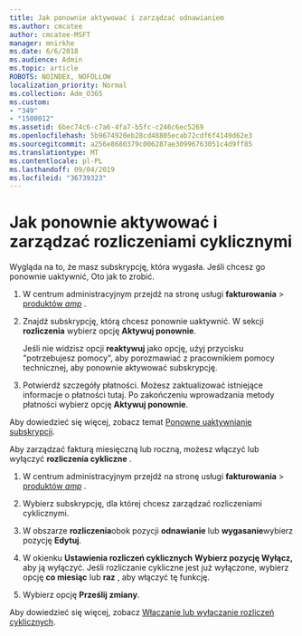 ```yaml
---
title: Jak ponownie aktywować i zarządzać odnawianiem
ms.author: cmcatee
author: cmcatee-MSFT
manager: mnirkhe
ms.date: 6/6/2018
ms.audience: Admin
ms.topic: article
ROBOTS: NOINDEX, NOFOLLOW
localization_priority: Normal
ms.collection: Adm_O365
ms.custom:
- "349"
- "1500012"
ms.assetid: 6bec74c6-c7a6-4fa7-b5fc-c246c6ec5269
ms.openlocfilehash: 5b9674920eb28cd48805ecab72cdf6f4149d62e3
ms.sourcegitcommit: a256e8680379c006287ae30996763051c4d9ff85
ms.translationtype: MT
ms.contentlocale: pl-PL
ms.lasthandoff: 09/04/2019
ms.locfileid: "36739323"
---
```

# <a name="how-to-reactivate-and-manage-recurring-billing"></a>Jak ponownie aktywować i zarządzać rozliczeniami cyklicznymi

Wygląda na to, że masz subskrypcję, która wygasła. Jeśli chcesz go ponownie uaktywnić, Oto jak to zrobić.
  
1. W centrum administracyjnym przejdź na stronę usługi **fakturowania** \> [produktów _amp_](https://go.microsoft.com/fwlink/p/?linkid=842054) .

2. Znajdź subskrypcję, którą chcesz ponownie uaktywnić. W sekcji **rozliczenia** wybierz opcję **Aktywuj ponownie**.

    Jeśli nie widzisz opcji **reaktywuj** jako opcję, użyj przycisku "potrzebujesz pomocy", aby porozmawiać z pracownikiem pomocy technicznej, aby ponownie aktywować subskrypcję.

3. Potwierdź szczegóły płatności. Możesz zaktualizować istniejące informacje o płatności tutaj. Po zakończeniu wprowadzania metody płatności wybierz opcję **Aktywuj ponownie**.

Aby dowiedzieć się więcej, zobacz temat [Ponowne uaktywnianie subskrypcji](https://docs.microsoft.com//office365/admin/subscriptions-and-billing/reactivate-your-subscription). 

Aby zarządzać fakturą miesięczną lub roczną, możesz włączyć lub wyłączyć **rozliczenia cykliczne** .
  
1. W centrum administracyjnym przejdź na stronę usługi **fakturowania** \> [produktów _amp_](https://go.microsoft.com/fwlink/p/?linkid=842054) .

2. Wybierz subskrypcję, dla której chcesz zarządzać rozliczeniami cyklicznymi.

3. W obszarze **rozliczenia**obok pozycji **odnawianie** lub **wygasanie**wybierz pozycję **Edytuj**.

4. W okienku **Ustawienia rozliczeń cyklicznych** **Wybierz pozycję Wyłącz,** aby ją wyłączyć. Jeśli rozliczanie cykliczne jest już wyłączone, wybierz opcję **co miesiąc** lub **raz** , aby włączyć tę funkcję.

5. Wybierz opcję **Prześlij zmiany**.

Aby dowiedzieć się więcej, zobacz [Włączanie lub wyłączanie rozliczeń cyklicznych](https://docs.microsoft.com/office365/admin/subscriptions-and-billing/renew-your-subscription#turn-recurring-billing-off-or-on).